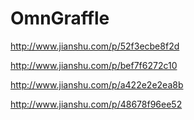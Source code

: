 # OmnGraffle



<http://www.jianshu.com/p/52f3ecbe8f2d>

<http://www.jianshu.com/p/bef7f6272c10>

<http://www.jianshu.com/p/a422e2e2ea8b>

<http://www.jianshu.com/p/48678f96ee52>